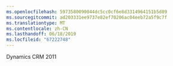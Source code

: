 ```yaml
---
ms.openlocfilehash: 5973580090044dc5cc0cf6e8d3314964151b5d89
ms.sourcegitcommit: ad203331ee9737e82ef70206ac04eeb72a5f9c7f
ms.translationtype: MT
ms.contentlocale: zh-CN
ms.lasthandoff: 06/18/2019
ms.locfileid: "67222748"
---
```

Dynamics CRM 2011